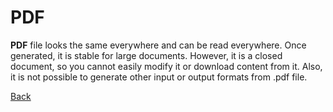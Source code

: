 # PDF
**PDF** file looks the same everywhere and can be read everywhere. Once generated, it is stable for large documents. However, it is a closed document, so you cannot easily modify it or download content from it. Also, it is not possible to generate other input or output formats from .pdf file.

[Back](./General.md)